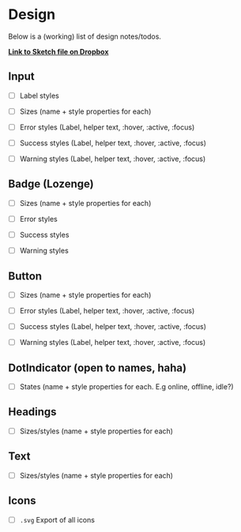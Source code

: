 # Design

Below is a (working) list of design notes/todos.

**[Link to Sketch file on Dropbox](https://www.dropbox.com/s/ycy3ro44reajybr/Blue.sketch?dl=0)**


## Input

* [ ] Label styles
* [ ] Sizes (name + style properties for each)
* [ ] Error styles (Label, helper text, :hover, :active, :focus)
* [ ] Success styles (Label, helper text, :hover, :active, :focus)
* [ ] Warning styles (Label, helper text, :hover, :active, :focus)


## Badge (Lozenge)

* [ ] Sizes (name + style properties for each)
* [ ] Error styles
* [ ] Success styles
* [ ] Warning styles


## Button

* [ ] Sizes (name + style properties for each)
* [ ] Error styles (Label, helper text, :hover, :active, :focus)
* [ ] Success styles (Label, helper text, :hover, :active, :focus)
* [ ] Warning styles (Label, helper text, :hover, :active, :focus)


## DotIndicator (open to names, haha)

* [ ] States (name + style properties for each. E.g online, offline, idle?)


## Headings

* [ ] Sizes/styles (name + style properties for each)


## Text

* [ ] Sizes/styles (name + style properties for each)


## Icons

* [ ] `.svg` Export of all icons
